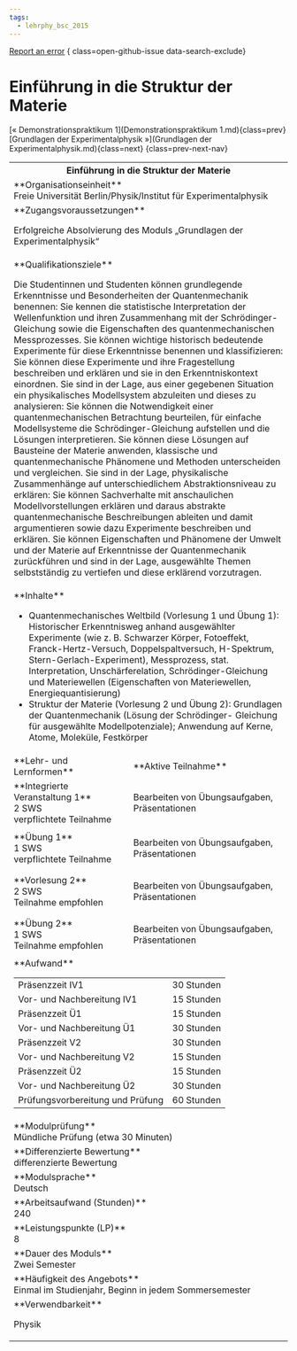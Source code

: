 ```yaml
---
tags:
  - lehrphy_bsc_2015
---
```

[Report an error](https://github.com/SGSSGene/FUB-SUP/issues/new?title=Error%20in%20%22Einf%C3%BChrung%20in%20die%20Struktur%20der%20Materie%22&body=There%20seems%20to%20be%20an%20error%20in%20module%20%22Einf%C3%BChrung%20in%20die%20Struktur%20der%20Materie%22%2E%0A%0A%3CDescribe%20here%20a%20slightly%20more%20detailed%20description%20of%20what%20is%20wrong%3E&labels=bug)
{ class=open-github-issue data-search-exclude}

# Einführung in die Struktur der Materie

[« Demonstrationspraktikum 1](Demonstrationspraktikum 1.md){class=prev}
[Grundlagen der Experimentalphysik »](Grundlagen der Experimentalphysik.md){class=next}
{class=prev-next-nav}

<table markdown id="moduledesc">
<tr markdown class="moduledesc_head"><th colspan="2">Einführung in die Struktur der Materie </th></tr>
<tr markdown><td colspan="2">**Organisationseinheit**   <br>Freie Universität Berlin/Physik/Institut für Experimentalphysik</td></tr>


<tr markdown><td colspan="2">**Zugangsvoraussetzungen** <br>

Erfolgreiche Absolvierung des Moduls „Grundlagen der Experimentalphysik“


</td></tr>
<tr markdown><td colspan="2">**Qualifikationsziele**    <br>

Die Studentinnen und Studenten können grundlegende Erkenntnisse und
Besonderheiten der Quantenmechanik benennen: Sie kennen die statistische
Interpretation der Wellenfunktion und ihren Zusammenhang mit der
Schrödinger-Gleichung sowie die Eigenschaften des quantenmechanischen
Messprozesses. Sie können wichtige historisch bedeutende Experimente für
diese Erkenntnisse benennen und klassifizieren: Sie können diese Experimente
und ihre Fragestellung beschreiben und erklären und sie in den
Erkenntniskontext einordnen. Sie sind in der Lage, aus einer gegebenen
Situation ein physikalisches Modellsystem abzuleiten und dieses zu
analysieren: Sie können die Notwendigkeit einer quantenmechanischen
Betrachtung beurteilen, für einfache Modellsysteme die Schrödinger-Gleichung
aufstellen und die Lösungen interpretieren. Sie können diese Lösungen auf
Bausteine der Materie anwenden, klassische und quantenmechanische Phänomene
und Methoden unterscheiden und vergleichen. Sie sind in der Lage,
physikalische Zusammenhänge auf unterschiedlichem Abstraktionsniveau zu
erklären: Sie können Sachverhalte mit anschaulichen Modellvorstellungen
erklären und daraus abstrakte quantenmechanische Beschreibungen ableiten und
damit argumentieren sowie dazu Experimente beschreiben und erklären. Sie
können Eigenschaften und Phänomene der Umwelt und der Materie auf
Erkenntnisse der Quantenmechanik zurückführen und sind in der Lage,
ausgewählte Themen selbstständig zu vertiefen und diese erklärend
vorzutragen.


</td></tr>
<tr markdown><td colspan="2">**Inhalte**                <br>

- Quantenmechanisches Weltbild (Vorlesung 1 und Übung 1): Historischer
  Erkenntnisweg anhand ausgewählter Experimente (wie z. B. Schwarzer Körper,
  Fotoeffekt, Franck-Hertz-Versuch, Doppelspaltversuch, H-Spektrum,
  Stern-Gerlach-Experiment), Messprozess, stat. Interpretation,
  Unschärferelation, Schrödinger-Gleichung und Materiewellen (Eigenschaften
  von Materiewellen, Energiequantisierung)
- Struktur der Materie (Vorlesung 2 und Übung 2): Grundlagen der
  Quantenmechanik (Lösung der Schrödinger- Gleichung für ausgewählte
  Modellpotenziale); Anwendung auf Kerne, Atome, Moleküle, Festkörper


</td></tr>

<tr markdown><td>**Lehr- und Lernformen**</td><td>**Aktive Teilnahme**</td></tr>
<tr markdown><td> **Integrierte Veranstaltung 1** <br>2 SWS <br> verpflichtete Teilnahme</td><td>

Bearbeiten von Übungsaufgaben, Präsentationen
</td></tr>
<tr markdown><td> **Übung 1** <br>1 SWS <br> verpflichtete Teilnahme</td><td>

Bearbeiten von Übungsaufgaben, Präsentationen
</td></tr>
<tr markdown><td> **Vorlesung 2** <br>2 SWS <br> Teilnahme empfohlen</td><td>

Bearbeiten von Übungsaufgaben, Präsentationen
</td></tr>
<tr markdown><td> **Übung 2** <br>1 SWS <br> Teilnahme empfohlen</td><td>

Bearbeiten von Übungsaufgaben, Präsentationen
</td></tr>
<tr markdown><td colspan="2">**Aufwand**                <br>
<table class="aufwand_table">
<tr><td>Präsenzzeit IV1</td><td>30 Stunden</td></tr>
<tr><td>Vor- und Nachbereitung IV1</td><td>15 Stunden</td></tr>
<tr><td>Präsenzzeit Ü1</td><td>15 Stunden</td></tr>
<tr><td>Vor- und Nachbereitung Ü1</td><td>30 Stunden</td></tr>
<tr><td>Präsenzzeit V2</td><td>30 Stunden</td></tr>
<tr><td>Vor- und Nachbereitung V2</td><td>15 Stunden</td></tr>
<tr><td>Präsenzzeit Ü2</td><td>15 Stunden</td></tr>
<tr><td>Vor- und Nachbereitung Ü2</td><td>30 Stunden</td></tr>
<tr><td>Prüfungsvorbereitung und Prüfung</td><td>60 Stunden</td></tr>
</table>

</td></tr>
<tr markdown><td colspan="2">**Modulprüfung**             <br>Mündliche Prüfung (etwa 30 Minuten)


</td></tr>
<tr markdown><td colspan="2">**Differenzierte Bewertung** <br>differenzierte Bewertung

</td></tr>
<tr markdown><td colspan="2">**Modulsprache**             <br>Deutsch</td></tr>
<tr markdown><td colspan="2">**Arbeitsaufwand (Stunden)** <br>240</td></tr>
<tr markdown><td colspan="2">**Leistungspunkte (LP)**     <br>8</td></tr>
<tr markdown><td colspan="2">**Dauer des Moduls**         <br>Zwei Semester</td></tr>
<tr markdown><td colspan="2">**Häufigkeit des Angebots**  <br>Einmal im Studienjahr, Beginn in jedem Sommersemester</td></tr>
<tr markdown><td colspan="2">**Verwendbarkeit**           <br>

Physik


</td></tr>


</table>
